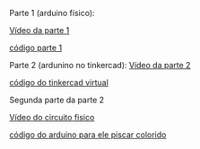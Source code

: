 Parte 1 (arduino físico):

[Vídeo da parte 1](https://youtube.com/shorts/po90KS-5_lA)

[código parte 1](assets/exemplo1.ino)


Parte 2 (ardunino no tinkercad):
[Vídeo da parte 2](https://youtu.be/g2O5bFiP6KE)

[código do tinkercad virtual](assets/exemplo2.ino)

Segunda parte da parte 2

[Vídeo do circuito fisico](https://youtube.com/shorts/9o7sYKiZ0r4)

[código do arduino para ele piscar colorido](assets/exemplo3/ino)
